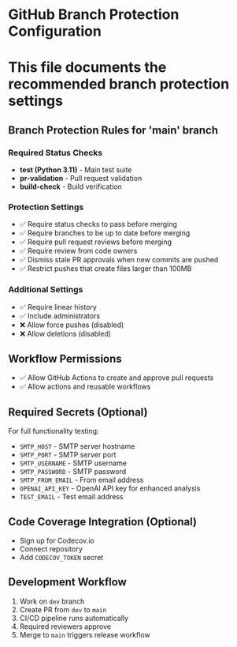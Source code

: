 # GitHub Branch Protection Configuration
# This file documents the recommended branch protection settings

## Branch Protection Rules for 'main' branch

### Required Status Checks
- **test (Python 3.11)** - Main test suite
- **pr-validation** - Pull request validation
- **build-check** - Build verification

### Protection Settings
- ✅ Require status checks to pass before merging
- ✅ Require branches to be up to date before merging
- ✅ Require pull request reviews before merging
- ✅ Require review from code owners
- ✅ Dismiss stale PR approvals when new commits are pushed
- ✅ Restrict pushes that create files larger than 100MB

### Additional Settings
- ✅ Require linear history
- ✅ Include administrators
- ❌ Allow force pushes (disabled)
- ❌ Allow deletions (disabled)

## Workflow Permissions
- ✅ Allow GitHub Actions to create and approve pull requests
- ✅ Allow actions and reusable workflows

## Required Secrets (Optional)
For full functionality testing:
- `SMTP_HOST` - SMTP server hostname
- `SMTP_PORT` - SMTP server port
- `SMTP_USERNAME` - SMTP username
- `SMTP_PASSWORD` - SMTP password
- `SMTP_FROM_EMAIL` - From email address
- `OPENAI_API_KEY` - OpenAI API key for enhanced analysis
- `TEST_EMAIL` - Test email address

## Code Coverage Integration (Optional)
- Sign up for Codecov.io
- Connect repository
- Add `CODECOV_TOKEN` secret

## Development Workflow
1. Work on `dev` branch
2. Create PR from `dev` to `main`
3. CI/CD pipeline runs automatically
4. Required reviewers approve
5. Merge to `main` triggers release workflow
